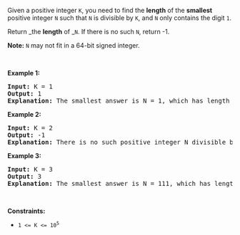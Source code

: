 Given a positive integer `` K ``, you need to find the __length__ of the __smallest__ positive integer `` N `` such that `` N `` is divisible by `` K ``, and `` N `` only contains the digit `` 1 ``.

Return _the __length__ of _`` N ``. If there is no such `` N ``, return -1.

__Note:__ `` N `` may not fit in a 64-bit signed integer.

&nbsp;

__Example 1:__

<pre>
<strong>Input:</strong> K = 1
<strong>Output:</strong> 1
<strong>Explanation:</strong> The smallest answer is N = 1, which has length 1.
</pre>

__Example 2:__

<pre>
<strong>Input:</strong> K = 2
<strong>Output:</strong> -1
<strong>Explanation:</strong> There is no such positive integer N divisible by 2.
</pre>

__Example 3:__

<pre>
<strong>Input:</strong> K = 3
<strong>Output:</strong> 3
<strong>Explanation:</strong> The smallest answer is N = 111, which has length 3.
</pre>

&nbsp;

__Constraints:__

*   <code>1 &lt;= K &lt;= 10<sup>5</sup></code>